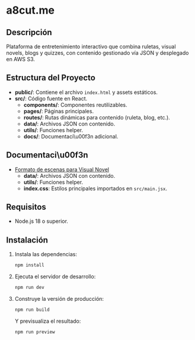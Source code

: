 # a8cut.me

## Descripción
Plataforma de entretenimiento interactivo que combina ruletas, visual novels, blogs y quizzes, con contenido gestionado vía JSON y desplegado en AWS S3.

## Estructura del Proyecto
- **public/**: Contiene el archivo `index.html` y assets estáticos.
- **src/**: Código fuente en React.
  - **components/**: Componentes reutilizables.
  - **pages/**: Páginas principales.
  - **routes/**: Rutas dinámicas para contenido (ruleta, blog, etc.).
  - **data/**: Archivos JSON con contenido.
  - **utils/**: Funciones helper.
  - **docs/**: Documentaci\u00f3n adicional.

## Documentaci\u00f3n

- [Formato de escenas para Visual Novel](docs/visual-novel.md)
  - **data/**: Archivos JSON con contenido.
  - **utils/**: Funciones helper.
  - **index.css**: Estilos principales importados en `src/main.jsx`.

## Requisitos
- Node.js 18 o superior.

## Instalación
1. Instala las dependencias:
   ```bash
   npm install
   ```

2. Ejecuta el servidor de desarrollo:
   ```bash
   npm run dev
   ```

3. Construye la versión de producción:
   ```bash
   npm run build
   ```

   Y previsualiza el resultado:
   ```bash
   npm run preview
   ```
